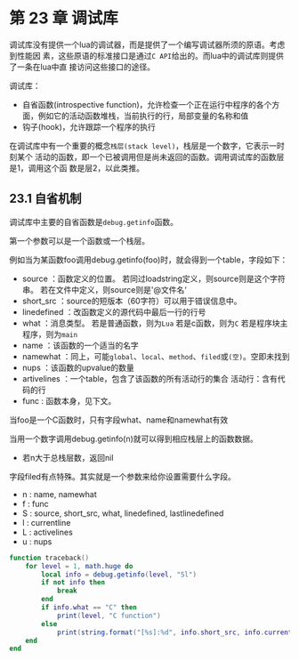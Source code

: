 第 23 章 调试库
===============

调试库没有提供一个lua的调试器，而是提供了一个编写调试器所须的原语。考虑到性能因
素，这些原语的标准接口是通过`C API`给出的。而lua中的调试库则提供了一条在lua中直
接访问这些接口的途径。

调试库：

* 自省函数(introspective function)，允许检查一个正在运行中程序的各个方面，例如它的活动函数堆栈，当前执行的行，局部变量的名称和值
* 钩子(hook)，允许跟踪一个程序的执行

在调试库中有一个重要的概念`栈层(stack level)`，栈层是一个数字，它表示一时刻某个
活动的函数，即一个已被调用但是尚未返回的函数。调用调试库的函数层是1，调用这个函
数是层2，以此类推。

## 23\.1 自省机制

调试库中主要的自省函数是`debug.getinfo`函数。

第一个参数可以是一个函数或一个栈层。

例如当为某函数foo调用debug.getinfo(foo)时，就会得到一个table，字段如下：

* source ：函数定义的位置。
	若同过loadstring定义，则source则是这个字符串。
	若在文件中定义，则source则是'@文件名‘
* short_src ：source的短版本（60字符）可以用于错误信息中。
* linedefined ：改函数定义的源代码中最后一行的行号
* what ：消息类型。
	若是普通函数，则为`Lua`
	若是c函数，则为`C`
	若是程序块主程序，则为`main`
* name ：该函数的一个适当的名字
* namewhat ：同上，可能`global`、`local`、`method`、`filed`或`(空)`。空即未找到
* nups ：该函数的upvalue的数量
* artivelines ：一个table，包含了该函数的所有活动行的集合
		活动行：含有代码的行
* func : 函数本身，见下文。

当foo是一个C函数时，只有字段what、name和namewhat有效

当用一个数字调用debug.getinfo(n)就可以得到相应栈层上的函数数据。

* 若n大于总栈层数，返回nil


字段filed有点特殊。其实就是一个参数来给你设置需要什么字段。

* n : name, namewhat
* f : func
* S : source, short_src, what, linedefined, lastlinedefined
* l : currentline
* L : activelines
* u : nups

```lua
function traceback()
	for level = 1, math.huge do
		local info = debug.getinfo(level, "Sl")
		if not info then
			break
		end
		if info.what == "C" then
			print(level, "C function")
		else
			print(string.format("[%s]:%d", info.short_src, info.currentline))
	end
end
```


